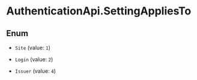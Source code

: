 # AuthenticationApi.SettingAppliesTo

## Enum


* `Site` (value: `1`)

* `Login` (value: `2`)

* `Issuer` (value: `4`)


